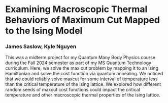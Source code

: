 # Examining Macroscopic Thermal Behaviors of Maximum Cut Mapped to the Ising Model
### James Saslow, Kyle Nguyen


This was a midterm project for my Quantum Many Body Physics course during the Fall 2024 semester as part of my MS Quantum Technology curriculum. Here, we solve the max cut problem by mapping it to an Ising Hamiltonian and solve the cost function via quantum annealing. We noticed that we could reliably solve maxcut for some interval of temperature less than the critical temperature of the Ising lattice. We explored how different random seeds of maxcut cost functions could impact the critical temperature and other macroscopic thermal properties of the ising lattice.
